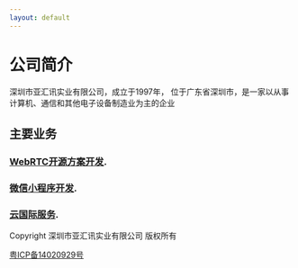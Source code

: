```yaml
---
layout: default
---
```


# 公司简介

深圳市亚汇讯实业有限公司，成立于1997年，
位于广东省深圳市，是一家以从事计算机、通信和其他电子设备制造业为主的企业

## 主要业务

### [WebRTC开源方案开发](./webrtc-page.html).

### [微信小程序开发](./miniprogram.html).

### [云国际服务](./cloudserver.html).

Copyright 深圳市亚汇讯实业有限公司 版权所有 

 [粤ICP备14020929号](https://beian.miit.gov.cn)
